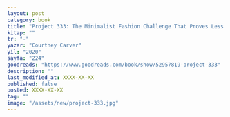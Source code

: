 ```yaml
---
layout: post
category: book
title: "Project 333: The Minimalist Fashion Challenge That Proves Less Really Is So Much More | Courtney Carver (Kitap)"
kitap: ""
tr: "-"
yazar: "Courtney Carver"
yil: "2020"
sayfa: "224"
goodreads: "https://www.goodreads.com/book/show/52957819-project-333"
description: ""
last_modified_at: XXXX-XX-XX
published: false
posted: XXXX-XX-XX
tag: ""
image: "/assets/new/project-333.jpg"
---
```


